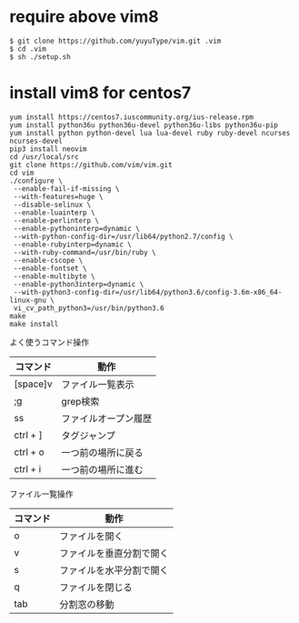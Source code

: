 # require above vim8
```
$ git clone https://github.com/yuyuType/vim.git .vim
$ cd .vim
$ sh ./setup.sh
```

# install vim8 for centos7
```
yum install https://centos7.iuscommunity.org/ius-release.rpm
yum install python36u python36u-devel python36u-libs python36u-pip
yum install python python-devel lua lua-devel ruby ruby-devel ncurses ncurses-devel
pip3 install neovim
cd /usr/local/src
git clone https://github.com/vim/vim.git
cd vim
./configure \
 --enable-fail-if-missing \
 --with-features=huge \
 --disable-selinux \
 --enable-luainterp \
 --enable-perlinterp \
 --enable-pythoninterp=dynamic \
 --with-python-config-dir=/usr/lib64/python2.7/config \
 --enable-rubyinterp=dynamic \
 --with-ruby-command=/usr/bin/ruby \
 --enable-cscope \
 --enable-fontset \
 --enable-multibyte \
 --enable-python3interp=dynamic \
 --with-python3-config-dir=/usr/lib64/python3.6/config-3.6m-x86_64-linux-gnu \
 vi_cv_path_python3=/usr/bin/python3.6
make
make install
```

よく使うコマンド操作

|コマンド|動作|
| --- | --- |
|[space]v|ファイル一覧表示|
|;g|grep検索|
|ss|ファイルオープン履歴|
|ctrl + ]|タグジャンプ|
|ctrl + o|一つ前の場所に戻る|
|ctrl + i|一つ前の場所に進む|

ファイル一覧操作

|コマンド|動作|
| --- | --- |
|o|ファイルを開く|
|v|ファイルを垂直分割で開く|
|s|ファイルを水平分割で開く|
|q|ファイルを閉じる|
|tab|分割窓の移動|

